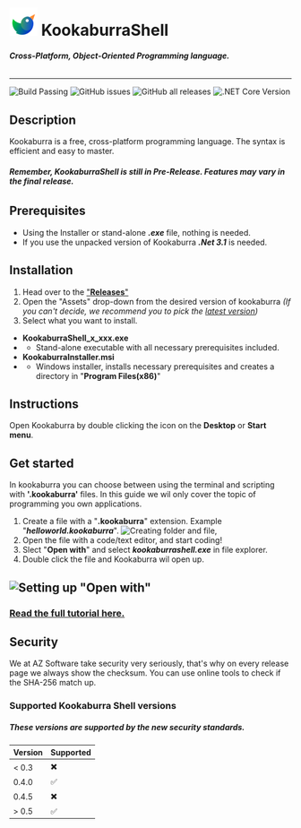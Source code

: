 ![Logo](https://raw.githubusercontent.com/AZProductions/Kookaburra/main/.github/icons/cover_art.png) **KookaburraShell**
=======
###### ***Cross-Platform, Object-Oriented Programming language.***
----
![Build Passing](https://img.shields.io/badge/Build-Passing-green)
![GitHub issues](https://img.shields.io/github/issues/azproductions/kookaburra)
![GitHub all releases](https://img.shields.io/github/downloads/azproductions/kookaburra/total)
![.NET Core Version](https://img.shields.io/badge/.NET%20Core-3.1-yellow)

## Description
Kookaburra is a free, cross-platform programming language. The syntax is efficient and easy to master.
 
###### ***Remember, KookaburraShell is still in Pre-Release. Features may vary in the final release.***

## Prerequisites
- Using the Installer or stand-alone ***.exe*** file, nothing is needed. 
- If you use the unpacked version of Kookaburra ***.Net 3.1*** is needed.

## Installation
1. Head over to the ["**Releases**"](https://github.com/AZProductions/Kookaburra/releases)
2. Open the "Assets" drop-down from the desired version of kookaburra *(If you can't decide, we recommend you to pick the [latest version](https://github.com/AZProductions/Kookaburra/releases/latest))*
3. Select what you want to install.
* **KookaburraShell_x_xxx.exe**
* * Stand-alone executable with all necessary prerequisites included.
* **KookaburraInstaller.msi**
* * Windows installer, installs necessary prerequisites and creates a directory in "**Program Files(x86)**"

## Instructions
Open Kookaburra by double clicking the icon on the **Desktop** or **Start menu**.

## Get started
In kookaburra you can choose between using the terminal and scripting with **'.kookaburra'** files.
In this guide we wil only cover the topic of programming you own applications.

1. Create a file with a "**.kookaburra**" extension. Example "***helloworld.kookaburra***".
![Creating folder and file,](https://media.giphy.com/media/h8FwBMfUXUiRcwM3CZ/giphy.gif)
2. Open the file with a code/text editor, and start coding!
3. Slect "**Open with**" and select ***kookaburrashell.exe*** in file explorer.
4. Double click the file and Kookaburra wil open up.
## ![Setting up "Open with"](https://media.giphy.com/media/LVGzbtygblYO4zPzqo/giphy.gif)
### [**Read the full tutorial here.**](https://github.com/404)

## Security
We at AZ Software take security very seriously, that's why on every release page we always show the checksum. You can use online tools to check if the SHA-256 match up.

### Supported Kookaburra Shell versions
##### These versions are supported by the new **security standards**.
| Version | Supported          |
| ------- | ------------------ |
| < 0.3   | ✖️                 |
| 0.4.0   | ✅                 |
| 0.4.5   | ✖️                 |
| > 0.5   | ✅                 |
